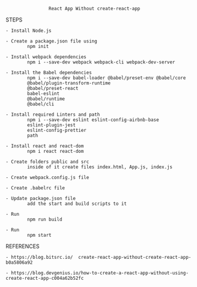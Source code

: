                     React App Without create-react-app


STEPS

    - Install Node.js

    - Create a package.json file using
            npm init 

    - Install webpack dependencies
            npm i --save-dev webpack webpack-cli webpack-dev-server

    - Install the Babel dependencies
            npm i --save-dev babel-loader @babel/preset-env @babel/core 
            @babel/plugin-transform-runtime 
            @babel/preset-react 
            babel-eslint 
            @babel/runtime
            @babel/cli

    - Install required Linters and path
            npm i --save-dev eslint eslint-config-airbnb-base 
            eslint-plugin-jest 
            eslint-config-prettier
            path

    - Install react and react-dom
            npm i react react-dom
    
    - Create folders public and src
            inside of it create files index.html, App.js, index.js

    - Create webpack.config.js file

    - Create .babelrc file

    - Update package.json file
            add the start and build scripts to it

    - Run 
            npm run build

    - Run 
            npm start


REFERENCES

    - https://blog.bitsrc.io/  create-react-app-without-create-react-app-b0a5806a92

    - https://blog.devgenius.io/how-to-create-a-react-app-without-using-create-react-app-c004a62b52fc
   